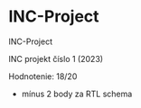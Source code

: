 # INC-Project
INC-Project

INC projekt číslo 1 (2023)

Hodnotenie: 18/20
  - mínus 2 body za RTL schema
